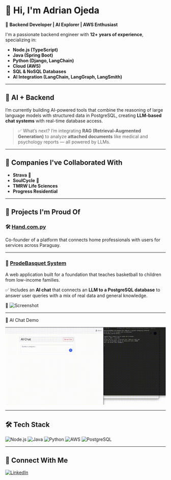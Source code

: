 # 👋 Hi, I'm Adrian Ojeda

🚀 **Backend Developer | AI Explorer | AWS Enthusiast**

I'm a passionate backend engineer with **12+ years of experience**, specializing in:

- **Node.js (TypeScript)**
- **Java (Spring Boot)**
- **Python (Django, LangChain)**  
- **Cloud (AWS)**  
- **SQL & NoSQL Databases**  
- **AI Integration (LangChain, LangGraph, LangSmith)**  

---

## 🧠 AI + Backend

I’m currently building AI-powered tools that combine the reasoning of large language models with structured data in PostgreSQL, creating **LLM-based chat systems** with real-time database access.

> ✅ What’s next? I’m integrating **RAG (Retrieval-Augmented Generation)** to analyze **attached documents** like medical and psychology reports — all powered by LLMs.

---

## 🏢 Companies I've Collaborated With

- **Strava** 🏃
- **SoulCycle** 🚴
- **TMRW Life Sciences**
- **Progress Residential**

---

## 🌟 Projects I'm Proud Of

### 🛠️ [Hand.com.py](https://hand.com.py)
Co-founder of a platform that connects home professionals with users for services across Paraguay.

---

### 🏀 [ProdeBasquet System](https://sistema.prodebasquet.com/)
A web application built for a foundation that teaches basketball to children from low-income families.

✅ Includes an **AI chat** that connects an **LLM to a PostgreSQL database** to answer user queries with a mix of real data and general knowledge.

📸 ![Screenshot](https://github.com/user-attachments/assets/8ec2d39a-e333-4efd-b71e-97abe9b25920)

---

🎥 AI Chat Demo

![AI Chat Demo](demo_final.gif)


---

## 🛠️ Tech Stack

![Node.js](https://img.shields.io/badge/Node.js-339933?style=for-the-badge&logo=nodedotjs&logoColor=white)
![Java](https://img.shields.io/badge/Java-ED8B00?style=for-the-badge&logo=java&logoColor=white)
![Python](https://img.shields.io/badge/Python-3776AB?style=for-the-badge&logo=python&logoColor=white)
![AWS](https://img.shields.io/badge/AWS-232F3E?style=for-the-badge&logo=amazonaws&logoColor=white)
![PostgreSQL](https://img.shields.io/badge/PostgreSQL-336791?style=for-the-badge&logo=postgresql&logoColor=white)

---


## 🤝 Connect With Me

[![LinkedIn](https://img.shields.io/badge/LinkedIn-blue?style=for-the-badge&logo=linkedin&logoColor=white)](https://www.linkedin.com/in/adrianojeda/)
